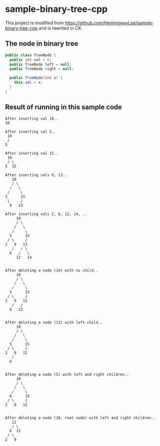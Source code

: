 # sample-binary-tree-cpp

This project is modified from https://github.com/HemingwayLee/sample-binary-tree-cpp and is rewrited in C#.

## The node in binary tree  
```csharp
public class TreeNode {
  public int val = 0;
  public TreeNode left = null;
  public TreeNode right = null;

  public TreeNode(int x) { 
    this.val = x; 
  }
}
```

## Result of running in this sample code
```
After inserting val 10..
10

After inserting val 5..
 10
 /
5

After inserting val 15..
 10
 / \
5  15

After inserting vals 9, 13..
   10
   / \
  /   \
 /     \
5      15
 \     /
  9   13

After inserting vals 2, 6, 12, 14, ..
     10
     / \
    /   \
   /     \
  5      15
 / \     /
2   9   13
   /   / \
  6   /   \
     12   14


After deleting a node (14) with no child..
     10
     / \
    /   \
   /     \
  5      15
 / \     /
2   9   13
   /   /
  6   12


After deleting a node (13) with left child..
     10
     / \
    /   \
   /     \
  5      15
 / \     /
2   9   12
   /
  6


After deleting a node (5) with left and right children..
     10
     / \
    /   \
   /     \
  6      15
 / \     /
2   9   12


After deleting a node (10, root node) with left and right children..
   12
   / \
  6  15
 / \
2   9
```